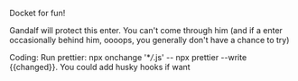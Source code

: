 Docket for fun!

Gandalf will protect this enter. You can't come through him (and if a enter occasionally behind him, oooops, you generally don't have a chance to try)

Coding:
Run prettier: npx onchange '\*_/_.js' -- npx prettier --write {{changed}}. You could add husky hooks if want
